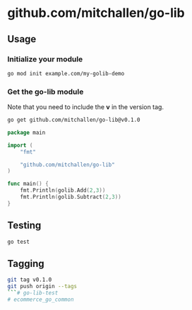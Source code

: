 # github.com/mitchallen/go-lib

## Usage

### Initialize your module

```sh
go mod init example.com/my-golib-demo
```

### Get the go-lib module

Note that you need to include the **v** in the version tag.

```sh
go get github.com/mitchallen/go-lib@v0.1.0
```

```go
package main

import (
    "fmt"

    "github.com/mitchallen/go-lib"
)

func main() {
    fmt.Println(golib.Add(2,3))
    fmt.Println(golib.Subtract(2,3))
}
```

## Testing

```sh
go test
```

## Tagging

```sh
git tag v0.1.0
git push origin --tags
```# go-lib-test
# ecommerce_go_common
